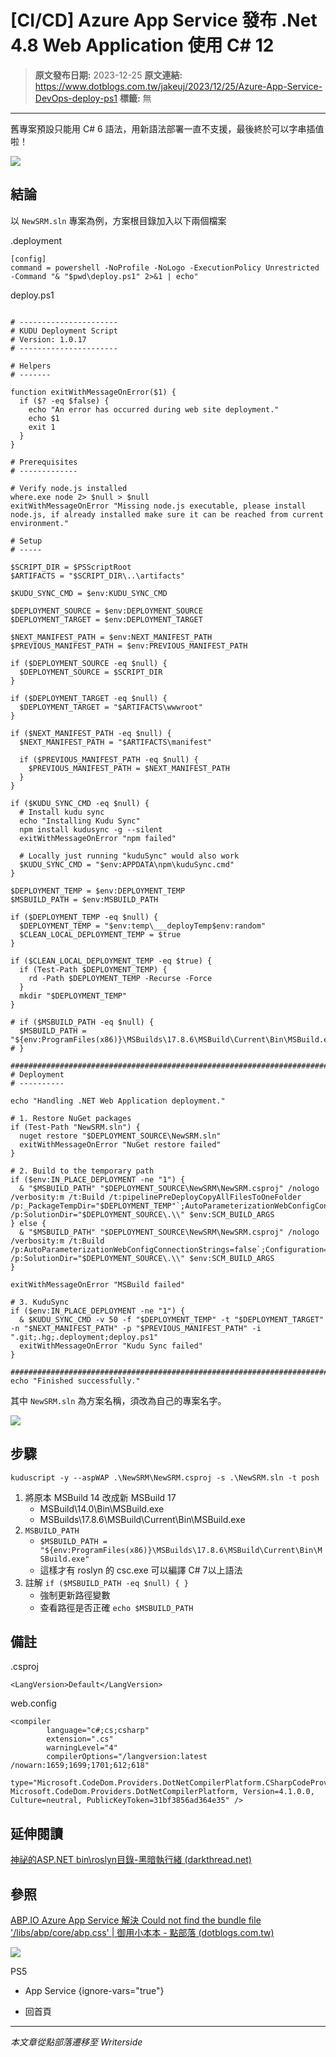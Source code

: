 # [CI/CD] Azure App Service 發布 .Net 4.8 Web Application 使用 C# 12

> **原文發布日期:** 2023-12-25
> **原文連結:** https://www.dotblogs.com.tw/jakeuj/2023/12/25/Azure-App-Service-DevOps-deploy-ps1
> **標籤:** 無

---

舊專案預設只能用 C# 6 語法，用新語法部署一直不支援，最後終於可以字串插值啦！

![](https://dotblogsfile.blob.core.windows.net/user/小小朱/d07efac4-7211-458d-943c-27e59ce4c15c/1703484955.png.png)

## 結論

以 `NewSRM.sln` 專案為例，方案根目錄加入以下兩個檔案

.deployment

```
[config]
command = powershell -NoProfile -NoLogo -ExecutionPolicy Unrestricted -Command "& "$pwd\deploy.ps1" 2>&1 | echo"
```

deploy.ps1

```

# ----------------------
# KUDU Deployment Script
# Version: 1.0.17
# ----------------------

# Helpers
# -------

function exitWithMessageOnError($1) {
  if ($? -eq $false) {
    echo "An error has occurred during web site deployment."
    echo $1
    exit 1
  }
}

# Prerequisites
# -------------

# Verify node.js installed
where.exe node 2> $null > $null
exitWithMessageOnError "Missing node.js executable, please install node.js, if already installed make sure it can be reached from current environment."

# Setup
# -----

$SCRIPT_DIR = $PSScriptRoot
$ARTIFACTS = "$SCRIPT_DIR\..\artifacts"

$KUDU_SYNC_CMD = $env:KUDU_SYNC_CMD

$DEPLOYMENT_SOURCE = $env:DEPLOYMENT_SOURCE
$DEPLOYMENT_TARGET = $env:DEPLOYMENT_TARGET

$NEXT_MANIFEST_PATH = $env:NEXT_MANIFEST_PATH
$PREVIOUS_MANIFEST_PATH = $env:PREVIOUS_MANIFEST_PATH

if ($DEPLOYMENT_SOURCE -eq $null) {
  $DEPLOYMENT_SOURCE = $SCRIPT_DIR
}

if ($DEPLOYMENT_TARGET -eq $null) {
  $DEPLOYMENT_TARGET = "$ARTIFACTS\wwwroot"
}

if ($NEXT_MANIFEST_PATH -eq $null) {
  $NEXT_MANIFEST_PATH = "$ARTIFACTS\manifest"

  if ($PREVIOUS_MANIFEST_PATH -eq $null) {
    $PREVIOUS_MANIFEST_PATH = $NEXT_MANIFEST_PATH
  }
}

if ($KUDU_SYNC_CMD -eq $null) {
  # Install kudu sync
  echo "Installing Kudu Sync"
  npm install kudusync -g --silent
  exitWithMessageOnError "npm failed"

  # Locally just running "kuduSync" would also work
  $KUDU_SYNC_CMD = "$env:APPDATA\npm\kuduSync.cmd"
}

$DEPLOYMENT_TEMP = $env:DEPLOYMENT_TEMP
$MSBUILD_PATH = $env:MSBUILD_PATH

if ($DEPLOYMENT_TEMP -eq $null) {
  $DEPLOYMENT_TEMP = "$env:temp\___deployTemp$env:random"
  $CLEAN_LOCAL_DEPLOYMENT_TEMP = $true
}

if ($CLEAN_LOCAL_DEPLOYMENT_TEMP -eq $true) {
  if (Test-Path $DEPLOYMENT_TEMP) {
    rd -Path $DEPLOYMENT_TEMP -Recurse -Force
  }
  mkdir "$DEPLOYMENT_TEMP"
}

# if ($MSBUILD_PATH -eq $null) {
  $MSBUILD_PATH = "${env:ProgramFiles(x86)}\MSBuilds\17.8.6\MSBuild\Current\Bin\MSBuild.exe"
# }

##################################################################################################################################
# Deployment
# ----------

echo "Handling .NET Web Application deployment."

# 1. Restore NuGet packages
if (Test-Path "NewSRM.sln") {
  nuget restore "$DEPLOYMENT_SOURCE\NewSRM.sln"
  exitWithMessageOnError "NuGet restore failed"
}

# 2. Build to the temporary path
if ($env:IN_PLACE_DEPLOYMENT -ne "1") {
  & "$MSBUILD_PATH" "$DEPLOYMENT_SOURCE\NewSRM\NewSRM.csproj" /nologo /verbosity:m /t:Build /t:pipelinePreDeployCopyAllFilesToOneFolder /p:_PackageTempDir="$DEPLOYMENT_TEMP"`;AutoParameterizationWebConfigConnectionStrings=false`;Configuration=Release`;UseSharedCompilation=false /p:SolutionDir="$DEPLOYMENT_SOURCE\.\\" $env:SCM_BUILD_ARGS
} else {
  & "$MSBUILD_PATH" "$DEPLOYMENT_SOURCE\NewSRM\NewSRM.csproj" /nologo /verbosity:m /t:Build /p:AutoParameterizationWebConfigConnectionStrings=false`;Configuration=Release`;UseSharedCompilation=false /p:SolutionDir="$DEPLOYMENT_SOURCE\.\\" $env:SCM_BUILD_ARGS
}

exitWithMessageOnError "MSBuild failed"

# 3. KuduSync
if ($env:IN_PLACE_DEPLOYMENT -ne "1") {
  & $KUDU_SYNC_CMD -v 50 -f "$DEPLOYMENT_TEMP" -t "$DEPLOYMENT_TARGET" -n "$NEXT_MANIFEST_PATH" -p "$PREVIOUS_MANIFEST_PATH" -i ".git;.hg;.deployment;deploy.ps1"
  exitWithMessageOnError "Kudu Sync failed"
}

##################################################################################################################################
echo "Finished successfully."
```

其中 `NewSRM.sln` 為方案名稱，須改為自己的專案名字。

![](https://dotblogsfile.blob.core.windows.net/user/小小朱/d07efac4-7211-458d-943c-27e59ce4c15c/1703485008.png.png)

## 步驟

```
kuduscript -y --aspWAP .\NewSRM\NewSRM.csproj -s .\NewSRM.sln -t posh
```

1. 將原本 MSBuild 14 改成新 MSBuild 17
   * MSBuild\14.0\Bin\MSBuild.exe
   * MSBuilds\17.8.6\MSBuild\Current\Bin\MSBuild.exe
2. `MSBUILD_PATH`
   * `$MSBUILD_PATH = "${env:ProgramFiles(x86)}\MSBuilds\17.8.6\MSBuild\Current\Bin\MSBuild.exe"`
   * 這樣才有 roslyn 的 csc.exe 可以編譯 C# 7以上語法
3. 註解 `if ($MSBUILD_PATH -eq $null) { }`
   * 強制更新路徑變數
   * 查看路徑是否正確 `echo $MSBUILD_PATH`

## 備註

.csproj

```
<LangVersion>Default</LangVersion>
```

web.config

```
<compiler
        language="c#;cs;csharp"
        extension=".cs"
        warningLevel="4"
        compilerOptions="/langversion:latest /nowarn:1659;1699;1701;612;618"
        type="Microsoft.CodeDom.Providers.DotNetCompilerPlatform.CSharpCodeProvider, Microsoft.CodeDom.Providers.DotNetCompilerPlatform, Version=4.1.0.0, Culture=neutral, PublicKeyToken=31bf3856ad364e35" />
```

## 延伸閱讀

[神祕的ASP.NET bin\roslyn目錄-黑暗執行緒 (darkthread.net)](https://blog.darkthread.net/blog/aspnet-bin-roslyn-folder/)

## 參照

[ABP.IO Azure App Service 解決 Could not find the bundle file '/libs/abp/core/abp.css' | 御用小本本 - 點部落 (dotblogs.com.tw)](https://dotblogs.com.tw/jakeuj/2023/12/06/abp-Azure-App-Service-DevOps-deploy-cmd)

![](https://card.psnprofiles.com/1/jakeuj.png)

PS5

* App Service
{ignore-vars="true"}

* 回首頁

---

*本文章從點部落遷移至 Writerside*
